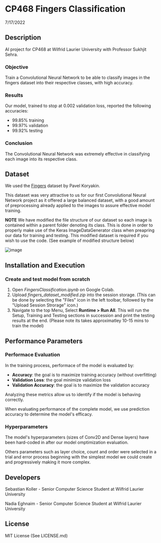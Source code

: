 # CP468 Fingers Classification
7/17/2022
## Description
AI project for CP468 at Wilfrid Laurier University with Professor Sukhjit Sehra.
### Objective
Train a Convolutional Neural Network to be able to classify images in the fingers dataset into their respective classes, with high accuracy.
### Results
Our model, trained to stop at 0.002 validation loss, reported the following accuracies:
- 99.85% training
- 99.97% validation
- 99.92% testing
### Conclusion
The Convolutional Neural Network was extremely effective in classifying each image into its respective class.
## Dataset
We used the [Fingers](https://www.kaggle.com/datasets/koryakinp/fingers) dataset by Pavel Koryakin.

This dataset was very attractive to us for our first Convolutional Neural Network project as it offered a large balanced dataset, with a good amount of preprocessing already applied to the images to assure effective model training.

**NOTE** We have modified the file structure of our dataset so each image is contained within a parent folder denoting its class. This is done in order to properly make use of the Keras ImageDataGenerator class when preapring our data for training and testing. This modified dataset is required if you wish to use the code. (See example of modified structure below)

![image](https://user-images.githubusercontent.com/90881660/179855081-24058c39-6c8a-4dca-a17e-5e935ed6820f.png)
## Installation and Execution
### Create and test model from scratch
1. Open *FingersClassification.ipynb* on Google Colab. 
2. Upload *fingers_dataset_modified.zip* into the session storage. (This can be done by selecting the "Files" icon in the left toolbar, followed by the "Upload Session Strorage" icon.)
3. Navigate to the top Menu, Select **Runtime > Run All**. This will run the Setup, Training and Testing sections in succession and print the testing results at the end. (Please note its takes approximatley 10-15 mins to train the model)
## Performance Parameters
### Performace Evaluation
In the training process, performace of the model is evaluated by: 
- **Accuracy**: the goal is to maximize training accuracy (without overfitting)
- **Validation Loss**: the goal minimize validation loss
- **Validation Accuracy**: the goal is to maximize the validation accuracy

Analyzing these metrics allow us to identify if the model is behaving correctly.

When evaluating performance of the complete model, we use prediction accuracy to determine the model's efficacy.
### Hyperparameters
The model's hyperparameters (sizes of Conv2D and Dense layers) have been hard-coded in after our model omptimization evaluation.

Others parameters such as layer choice, count and order were selected in a trial and error process beginning with the simplest model we could create and progressively making it more complex.
## Developers
Sebastian Koller - Senior Computer Science Student at Wilfrid Laurier University

Nadia Eghnaim - Senior Computer Science Student at Wilfrid Laurier University
## License
MIT License (See LICENSE.md)
